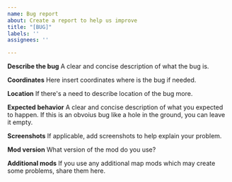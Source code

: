 ```yaml
---
name: Bug report
about: Create a report to help us improve
title: "[BUG]"
labels: ''
assignees: ''

---
```


**Describe the bug**
A clear and concise description of what the bug is.

**Coordinates**
Here insert coordinates where is the bug if needed.

**Location**
If there's a need to describe location of the bug more.

**Expected behavior**
A clear and concise description of what you expected to happen. If this is an obvoius bug like a hole in the ground, you can leave it empty.

**Screenshots**
If applicable, add screenshots to help explain your problem.

**Mod version**
What version of the mod do you use?

**Additional mods**
If you use any additional map mods which may create some problems, share them here.
